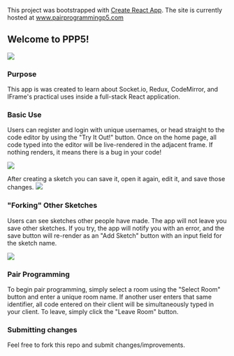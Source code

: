 This project was bootstrapped with [Create React App](https://github.com/facebook/create-react-app).
The site is currently hosted at www.pairprogrammingp5.com



## Welcome to PPP5!

![](https://media.giphy.com/media/8FDv09cSS63vpgVWYY/giphy.gif)

### Purpose

This app is was created to learn about Socket.io, Redux, CodeMirror, and IFrame's practical uses inside a full-stack React application.

### Basic Use
Users can register and login with unique usernames, or head straight to the code editor by using the "Try It Out!" button.
Once on the home page, all code typed into the editor will be live-rendered in the adjacent frame. If nothing renders, it means there is a bug in your code!

![](https://media.giphy.com/media/4KFmqNlmOiPL4Yu7et/giphy.gif)

After creating a sketch you can save it, open it again, edit it, and save those changes.
![](https://media.giphy.com/media/yv3OnElBmeKTliMnHf/giphy.gif)

### "Forking" Other Sketches
Users can see sketches other people have made. The app will not leave you save other sketches. If you try, the app will notify you with an error, and the save button will re-render as an "Add Sketch" button with an input field for the sketch name.

![](https://media.giphy.com/media/25FfULS0hlKMaBl5ZG/giphy.gif)

### Pair Programming
 To begin pair programming, simply select a room using the "Select Room" button and enter a unique room name. If another user enters that same identifier, all code entered on their client will be simultaneously typed in your client. To leave, simply click the "Leave Room" button.

### Submitting changes
Feel free to fork this repo and submit changes/improvements. 
